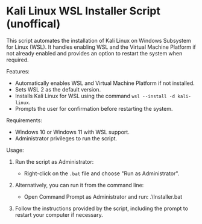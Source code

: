 
# Kali Linux WSL Installer Script (unoffical)

This script automates the installation of Kali Linux on Windows Subsystem for Linux (WSL).
It handles enabling WSL and the Virtual Machine Platform if not already enabled and provides an option to restart the system when required.

Features:
- Automatically enables WSL and Virtual Machine Platform if not installed.
- Sets WSL 2 as the default version.
- Installs Kali Linux for WSL using the command `wsl --install -d kali-linux`.
- Prompts the user for confirmation before restarting the system.

Requirements:
- Windows 10 or Windows 11 with WSL support.
- Administrator privileges to run the script.

Usage:
1. Run the script as Administrator:
   - Right-click on the `.bat` file and choose "Run as Administrator".

2. Alternatively, you can run it from the command line:
   - Open Command Prompt as Administrator and run:
     .\Installer.bat

3. Follow the instructions provided by the script, including the prompt to restart your computer if necessary.
